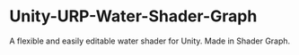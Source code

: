 # Unity-URP-Water-Shader-Graph
A flexible and easily editable water shader for Unity. Made in Shader Graph.
